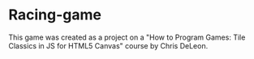 # Racing-game
This game was created as a project on a "How to Program Games: Tile Classics in JS for HTML5 Canvas" course by Chris DeLeon.
